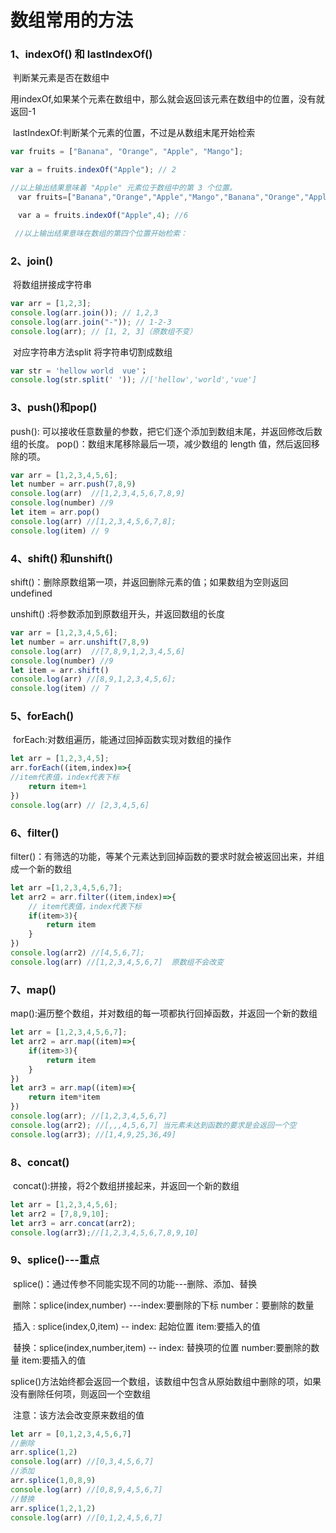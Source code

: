 # 数组常用的方法

### 1、indexOf() 和 lastIndexOf()

​	判断某元素是否在数组中 

​	用indexOf,如果某个元素在数组中，那么就会返回该元素在数组中的位置，没有就返回-1

​	lastIndexOf:判断某个元素的位置，不过是从数组末尾开始检索

```javascript
var fruits = ["Banana", "Orange", "Apple", "Mango"];

var a = fruits.indexOf("Apple"); // 2

//以上输出结果意味着 "Apple" 元素位于数组中的第 3 个位置。
　var fruits=["Banana","Orange","Apple","Mango","Banana","Orange","Apple"];

　var a = fruits.indexOf("Apple",4); //6

 //以上输出结果意味在数组的第四个位置开始检索：
```



### 2、join()

​	将数组拼接成字符串

```javascript
var arr = [1,2,3];
console.log(arr.join()); // 1,2,3
console.log(arr.join("-")); // 1-2-3
console.log(arr); // [1, 2, 3]（原数组不变）
```

​		对应字符串方法split  将字符串切割成数组

```javascript
var str = 'hellow world  vue'；
console.log(str.split(' ')); //['hellow','world','vue']
```



### 3、push()和pop()

push(): 可以接收任意数量的参数，把它们逐个添加到数组末尾，并返回修改后数组的长度。 
pop()：数组末尾移除最后一项，减少数组的 length 值，然后返回移除的项。

```javascript
var arr = [1,2,3,4,5,6];
let number = arr.push(7,8,9)
console.log(arr)  //[1,2,3,4,5,6,7,8,9]
console.log(number) //9
let item = arr.pop()
console.log(arr) //[1,2,3,4,5,6,7,8];
console.log(item) // 9
```



### 4、shift() 和unshift()

shift()：删除原数组第一项，并返回删除元素的值；如果数组为空则返回undefined

unshift() :将参数添加到原数组开头，并返回数组的长度 

```javascript
var arr = [1,2,3,4,5,6];
let number = arr.unshift(7,8,9)
console.log(arr)  //[7,8,9,1,2,3,4,5,6]
console.log(number) //9
let item = arr.shift()
console.log(arr) //[8,9,1,2,3,4,5,6];
console.log(item) // 7
```



### 5、forEach()

​	forEach:对数组遍历，能通过回掉函数实现对数组的操作

```javascript
let arr = [1,2,3,4,5];
arr.forEach((item,index)=>{
//item代表值，index代表下标
	return item+1
})
console.log(arr) // [2,3,4,5,6]
```



### 6、filter()

​	filter()：有筛选的功能，等某个元素达到回掉函数的要求时就会被返回出来，并组成一个新的数组

```javascript
let arr =[1,2,3,4,5,6,7];
let arr2 = arr.filter((item,index)=>{
	// item代表值，index代表下标
    if(item>3){
        return item
    }
})
console.log(arr2) //[4,5,6,7];
console.log(arr) //[1,2,3,4,5,6,7]  原数组不会改变
```



### 7、map()

  map():遍历整个数组，并对数组的每一项都执行回掉函数，并返回一个新的数组

```javascript
let arr = [1,2,3,4,5,6,7];
let arr2 = arr.map((item)=>{
	if(item>3){
		return item
	}
})
let arr3 = arr.map((item)=>{
    return item*item
})
console.log(arr); //[1,2,3,4,5,6,7]
console.log(arr2); //[,,,4,5,6,7] 当元素未达到函数的要求是会返回一个空
console.log(arr3); //[1,4,9,25,36,49]
```



### 8、concat()

​	concat():拼接，将2个数组拼接起来，并返回一个新的数组

```javascript
let arr = [1,2,3,4,5,6];
let arr2 = [7,8,9,10];
let arr3 = arr.concat(arr2);
console.log(arr3);//[1,2,3,4,5,6,7,8,9,10]
```



### 9、splice()---重点

​	splice()：通过传参不同能实现不同的功能---删除、添加、替换

​	删除：splice(index,number) ---index:要删除的下标  number：要删除的数量

​	插入 : splice(index,0,item) -- index: 起始位置  item:要插入的值

​	替换：splice(index,number,item) -- index: 替换项的位置 number:要删除的数量  item:要插入的值

​	splice()方法始终都会返回一个数组，该数组中包含从原始数组中删除的项，如果没有删除任何项，则返回一个空数组

​	注意：该方法会改变原来数组的值

```javascript
let arr = [0,1,2,3,4,5,6,7]
//删除
arr.splice(1,2)
console.log(arr) //[0,3,4,5,6,7]
//添加
arr.splice(1,0,8,9)
console.log(arr) //[0,8,9,4,5,6,7]
//替换
arr.splice(1,2,1,2)
console.log(arr) //[0,1,2,4,5,6,7]
```

